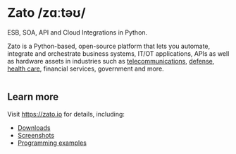 <p align="center">
  <a href="https://zato.io?gh1"><img alt="" src="https://zato.io/static/img/intro/banner.webp" /></a>
</p>

# Zato /zɑːtəʊ/

ESB, SOA, API and Cloud Integrations in Python.

Zato is a Python-based, open-source platform that lets you automate, integrate and orchestrate business systems,
IT/OT applications, APIs as well as hardware assets in industries such as
[telecommunications](https://zato.io/en/industry/telecom/index.html),
[defense](https://zato.io/en/industry/defense/index.html),
[health care](https://zato.io/en/industry/healthcare/index.html),
financial services,
government
and more.

<p align="center">
  <a href="https://zato.io?gh2"><img alt="" src="https://zato.io/static/img/intro/bus.png?gh" /></a>
</p>

## Learn more

Visit https://zato.io for details, including:

* [Downloads](https://zato.io/en/docs/3.2/admin/guide/install/index.html?gh)
* [Screenshots](https://zato.io/en/docs/3.2/intro/screenshots.html?gh)
* [Programming examples](https://zato.io/en/docs/3.2/dev/index.html?gh)
